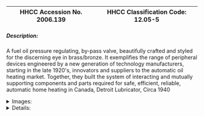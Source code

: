 | **HHCC Accession No. 2006.139** |**HHCC Classification Code:  12.05-5**|
| ----------- | ----------- |
##### Description:
A fuel oil pressure regulating, by-pass valve, beautifully crafted and styled for the discerning eye in brass/bronze. It exemplifies the range of peripheral devices engineered by a new generation of technology manufacturers, starting in the late 1920's, innovators and suppliers to the automatic oil heating market. Together, they built the system of interacting and mutually supporting components and parts required for safe, efficient, reliable, automatic home heating in Canada, Detroit Lubricator, Circa 1940


<details>
	<summary>Images:</summary>
<div class="gallery gallery-wrapper--full" contenteditable="false" data-is-empty="false" data-translation="Add images" data-columns="6">
<figure class="gallery__item"><a href="#DOMAIN_NAME#gallery/12.05-5.jpg" data-size="1739x768"><img src="#DOMAIN_NAME#gallery/12.05-5-thumbnail.jpg" alt=""></a></figure>
<figure class="gallery__item"><a href="#DOMAIN_NAME#gallery/12.05-5a.jpg" data-size="1933x970"><img src="#DOMAIN_NAME#gallery/12.05-5a-thumbnail.jpg" alt=""></a></figure>
</div>
</details>


<details>
	<summary>Details:</summary>

##### Group:
12.05 Pressure Atomizing Oil Burner Equipment and Systems - Firing Assemblies

##### Make:
Detroit Lubricator

##### Manufacturer:
Detroit Lubricator Company, Detroit Mich.

##### Model:
Type S15

##### Serial No.:
CRC 470

##### Size:
5 x 3 x 7' h

##### Weight:
3 lbs.

##### Circa:
1940

##### Rating:
Exhibit, education, and research quality, exemplifies the range of peripheral devices beautifully crafted, engineered and manufactured by a new generation of companies, starting in the late 1920's, for the automatic oil heating market

##### Patent Date/Number:


##### Provenance:
From York County (York Region) Ontario, once a rich agricultural hinterlands, attracting early settlement in the last years of the 18th century. Located on the north slopes of the Oak Ridges Moraine, within 20 miles of Toronto, the County would also attract early ex-urban development, to be come a wealthy market place for the emerging household and consumer technologies of the early and mid 20th century. 

This artifact was discovered in the 1950's in the used stock of T. H. Oliver, Refrigeration and Electric Sales and Service, Aurora, Ontario, an early worker in the field of agricultural, industrial and consumer technology. 

Used on an automatic oil heating system, in an estate home, in York County [York Region] north of Toronto

##### Type and Design:
Brass/bronze body, with embossed Detroit Lubricator logo
Beautifully embossed brass name label 
3/8 inch IPS connections
Adjusting stem with brass cover cap and seal
Drain port
Vestiges of green over coat, likely provided to blend with system and equipment

##### Construction:


##### Material:


##### Special Features:
Embossed Detroit Lubricator logo
Beautifully embossed brass name label

##### Accessories:


##### Capacities:


##### Performance Characteristics:


##### Operation:


##### Control and Regulation:


##### Targeted Market Segment:


##### Consumer Acceptance:


##### Merchandising:


##### Market Price:


##### Technological Significance:
Of spring compensated, piston design, this fully adjustable by-pass valve would be a technical break through in its times, allowing excess fuel oil to be automatically circulated back to the oil tank from the oil burner. Oil pump engineering would later incorporate a pressure regulating, by-pass valve function as an integral part of the pump itself, see Note 1 [See Group 12.06 historic artifacts] 
The device stands as a reminder that the commitment to automatic heating for the Canadian home brought with it a vast range of engineering challenges. Required would be a network of fully automated devices, mechanical, electrical and hydraulic, all of which must work together, smoothly and systemically to produce the required performance characteristics - including self-regulation, safely, reliability, efficiency, and affordability- all quite unimagined a decade earlier 
It exemplifies the great precision made possible in the 1930's and 40's, given the limited engineering materials and production machining methods of the times. 
It exemplifies, too, the range of peripheral devices engineered and manufactured by a new generation of companies, starting in the late 1920's, for the automatic oil heating market, part of the system of interacting and mutually supporting components and parts required.

##### Industrial Significance:
Demonstrates the vast engineering know-how accumulated by fluid flow valve speciality companies of the time, here Detroit Lubricator, whose valves dominated many facets of the HVACR industry, ubiquitous through much of the 20th century [See also Group 3.01 and 3.02 historic artifacts]

##### Socio-economic Significance:
Suggestive of the significant economic boast to engineering manufacturing, as a spin- off from the rapid development of the automatic oil heating industry in the early and middle years of the 20th century, a welcome relief from the economic depression years.

##### Socio-cultural Significance:
Stands as a marker of beautifully crafted system components, styled for the discerning eye, essential system components for safe, efficient, reliable, automatic home heating in Canada in the pre W.W.II years.

##### Donor:
G. Leslie Oliver, The T. H. Oliver HVACR Collection

##### HHCC Storage Location:


##### Tracking:


##### Bibliographic References:
See 'Service on Pressure Burners, Details on Handling Oil Pumping Troubles, J. W. Schulz, Better Oil Heating, A Service Guide, Fueloil and Oil Heating, N.Y., 1959

##### Notes:


##### Related Reports:

</details>
